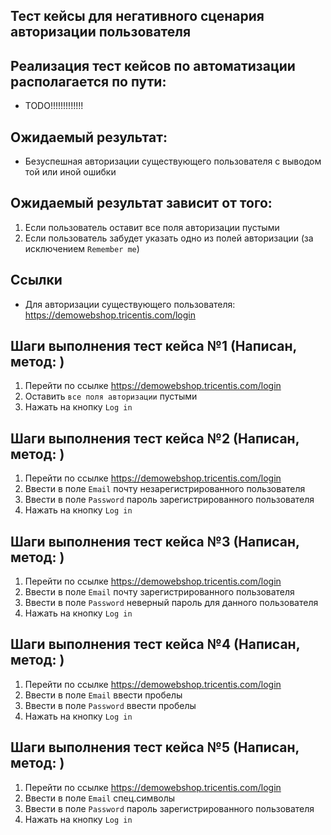## Тест кейсы для негативного сценария авторизации пользователя

## Реализация тест кейсов по автоматизации располагается по пути:

- TODO!!!!!!!!!!!!!

## Ожидаемый результат:

- Безуспешная авторизации существующего пользователя с выводом той или иной ошибки

## Ожидаемый результат зависит от того:

1) Если пользователь оставит все поля авторизации пустыми
2) Если пользователь забудет указать одно из полей авторизации
   (за исключением `Remember me`)

## Ссылки

- Для авторизации существующего пользователя: https://demowebshop.tricentis.com/login

## Шаги выполнения тест кейса №1 (Написан, метод: )

1) Перейти по ссылке https://demowebshop.tricentis.com/login
2) Оставить `все поля авторизации` пустыми
3) Нажать на кнопку `Log in`

## Шаги выполнения тест кейса №2 (Написан, метод: )

1) Перейти по ссылке https://demowebshop.tricentis.com/login
2) Ввести в поле `Email` почту незарегистрированного пользователя
3) Ввести в поле `Password` пароль зарегистрированного пользователя
4) Нажать на кнопку `Log in`

## Шаги выполнения тест кейса №3 (Написан, метод: )

1) Перейти по ссылке https://demowebshop.tricentis.com/login
2) Ввести в поле `Email` почту зарегистрированного пользователя
3) Ввести в поле `Password` неверный пароль для данного пользователя
4) Нажать на кнопку `Log in`

## Шаги выполнения тест кейса №4 (Написан, метод: )

1) Перейти по ссылке https://demowebshop.tricentis.com/login
2) Ввести в поле `Email` ввести пробелы
3) Ввести в поле `Password` ввести пробелы
4) Нажать на кнопку `Log in`

## Шаги выполнения тест кейса №5 (Написан, метод: )

1) Перейти по ссылке https://demowebshop.tricentis.com/login
2) Ввести в поле `Email` спец.символы
3) Ввести в поле `Password` пароль зарегистрированного пользователя
4) Нажать на кнопку `Log in`
